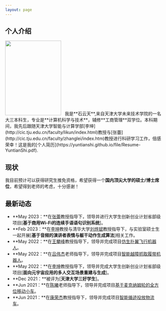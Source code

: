 ```yaml
---
layout: page
---
```


## 个人介绍

<img src="https://yuntianshi.github.io/shiyuntian.jpg" class="floatpic" width="180" height="240">
&nbsp;
我是**石云天**,来自天津大学未来技术学院的一名大三本科生，专业是**计算机科学与技术**，辅修**工商管理**双学位。本科期间，我先后跟随天津大学智能与计算学部[李坤](http://cic.tju.edu.cn/faculty/likun/index.html)教授与[张蕾](http://cic.tju.edu.cn/faculty/zhanglei/index.htm)教授进行科研学习工作，倍感荣幸！这是我的[个人简历](https://yuntianshi.github.io/file/Resume-YuntianShi.pdf).

## 现状

我目前预计可以获得研究生推免资格，希望获得一个**国内顶尖大学的硕士/博士席位**，希望得到老师的考虑，十分感谢！

## 最新动态

- **May 2023：**在[张蕾](http://cic.tju.edu.cn/faculty/zhanglei/index.htm)教授指导下，领导并进行大学生创新创业计划省部级项目[**基于商用Wi-Fi的连续手语语句识别系统**]。
- **Feb 2023：**在[李坤](http://cic.tju.edu.cn/faculty/likun/index.html)教授与清华大学[刘烨斌](https://www.au.tsinghua.edu.cn/info/1166/3336.htm)教授指导下，与实验室硕士生一起开展[**基于音频的演讲者表情与躯干动作生成算法**]相关工作。
- **May 2022：**在[王攀峰](http://me.tju.edu.cn/faculty_teachers.action?cla=5&teacherid=1810)教授指导下，领导并完成项目[仿生扑翼飞行机器人](https://github.com/YuntianShi/Bionic-Flapping-Wing-Aircraft)。
- **May 2022：**在[吕伟杰](http://seea.tju.edu.cn/info/1126/2117.htm)老师指导下，领导并完成项目[智能越障抓取履带机器人](https://github.com/YuntianShi/Intelligent-Handling-Crawler-Robot)。
- **May 2022：**在[李坤](http://cic.tju.edu.cn/faculty/likun/index.html)教授指导下，领导并完成大学生创新创业计划省部级项目[**面向元宇宙应用的多人交互场景重建与生成**]。
- **Dec 2021：**被评为[**天津大学三好学生**]。
- **Jun 2021：**在[陈曦](http://faculty.tju.edu.cn/050054/zh_CN/index.htm)老师指导下，领导并完成项目[基于麦克纳姆轮的全方位移动小车](https://github.com/YuntianShi/Omnidirectional-Moving-Robot)。
- **Jun 2021：**在[康荣杰](http://me.tju.edu.cn/faculty_teachers.action?cla=5&teacherid=1852)教授指导下，领导并完成项目[智能循迹投放物流车](https://github.com/YuntianShi/Intelligent-Logistics-Tracking-Car)。
